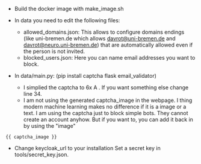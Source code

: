 * Build the docker image with make_image.sh
* In data you need to edit the following files:
  * allowed_domains.json: This allows to configure domains endings (like uni-bremen.de which allows davrot@uni-bremen.de and davrot@neuro.uni-bremen.de) that are automatically allowed even if the person is not invited.
  * blocked_users.json: Here you can name email addresses you want to block.
  
* In data/main.py: (pip install captcha flask email_validator)
  * I simplied the captcha to 6x A . If you want something else change line 34.
  * I am not using the generated captcha_image in the webpage. I thing modern machine learning makes no difference if it is a image or a text. I am using the captcha just to block simple bots. They cannot create an account anyhow. But if you want to, you can add it back in by using the "image"
```
{{ captcha_image }}
```
  * Change keycloak_url to your installation
Set a secret key in tools/secret_key.json. 
